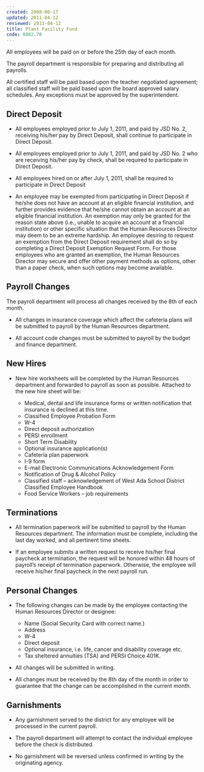 ```yaml
---
created: 2008-06-17
updated: 2011-04-12
reviewed: 2011-04-12
title: Plant Facility Fund
code: 0802.70
---
```



All employees will be paid on or before the 25th day of each month.

The payroll department is responsible for preparing and distributing all payrolls.

All certified staff will be paid based upon the teacher negotiated agreement; all classified staff will be paid based upon the board approved salary schedules. Any exceptions must be approved by the superintendent.

## Direct Deposit


- All employees employed prior to July 1, 2011, and paid by JSD No. 2, receiving his/her pay by Direct Deposit, shall continue to participate in Direct Deposit.


- All employees employed prior to July 1, 2011, and paid by JSD No. 2 who are receiving his/her pay by check, shall be required to participate in Direct Deposit.


- All employees hired on or after July 1, 2011, shall be required to participate in Direct Deposit


- An employee may be exempted from participating in Direct Deposit if he/she does not have an account at an eligible financial institution, and further provides evidence that he/she cannot obtain an account at an eligible financial institution. An exemption may only be granted for the reason state above (i.e., unable to acquire an account at a financial institution) or other specific situation that the Human Resources Director may deem to be an extreme hardship. An employee desiring to request an exemption from the Direct Deposit requirement shall do so by completing a Direct Deposit Exemption Request Form. For those employees who are granted an exemption, the Human Resources Director may secure and offer other payment methods as options, other than a paper check, when such options may become available.

## Payroll Changes


The payroll department will process all changes received by the 8th of each month.


- All changes in insurance coverage which affect the cafeteria plans will be submitted to payroll by the Human Resources department.


- All account code changes must be submitted to payroll by the budget and finance department.

## New Hires


- New hire worksheets will be completed by the Human Resources department and forwarded to payroll
as soon as possible. Attached to the new hire sheet will be:


    - Medical, dental and life insurance forms or written notification that insurance is declined at this     time.
    - Classified Employee Probation Form
    - W-4
    - Direct deposit authorization
    - PERSI enrollment
    - Short Term Disability
    - Optional insurance application(s)
    - Cafeteria plan paperwork
    - I-9 form
    - E-mail Electronic Communications Acknowledgement Form
    - Notification of Drug & Alcohol Policy
    - Classified staff – acknowledgement of West Ada School District Classified Employee Handbook
    - Food Service Workers – job requirements

## Terminations


- All termination paperwork will be submitted to payroll by the Human Resources department. The
information must be complete, including the last day worked, and all pertinent time sheets.


- If an employee submits a written request to receive his/her final paycheck at termination, the request
will be honored within 48 hours of payroll’s receipt of termination paperwork. Otherwise, the employee
will receive his/her final paycheck in the next payroll run.

## Personal Changes


- The following changes can be made by the employee contacting the Human Resources Director or
designee:


    - Name (Social Security Card with correct name.)
    - Address
    - W-4
    - Direct deposit
    - Optional insurance, i.e. life, cancer and disability coverage etc.
    - Tax sheltered annuities (TSA) and PERSI Choice 401K.


- All changes will be submitted in writing.


- All changes must be received by the 8th day of the month in order to guarantee that the change can be
accomplished in the current month.

## Garnishments


- Any garnishment served to the district for any employee will be processed in the current payroll.


- The payroll department will attempt to contact the individual employee before the check is distributed.


- No garnishment will be reversed unless confirmed in writing by the originating agency.

